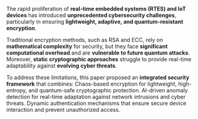 
The rapid proliferation of **real-time embedded systems (RTES) and IoT devices** has introduced **unprecedented cybersecurity challenges**, particularly in ensuring **lightweight, adaptive, and quantum-resistant encryption**. 

Traditional encryption methods, such as RSA and ECC, rely on **mathematical complexity** for security, but they face **significant computational overhead** and are **vulnerable to future quantum attacks**. Moreover, **static cryptographic approaches** struggle to provide real-time adaptability against **evolving cyber threats**.

To address these limitations, this paper proposed an **integrated security framework** that combines: Chaos-based encryption for lightweight, high-entropy, and quantum-safe cryptographic protection. AI-driven anomaly detection for real-time adaptation against network intrusions and cyber threats. Dynamic authentication mechanisms that ensure secure device interaction and prevent unauthorized access.
